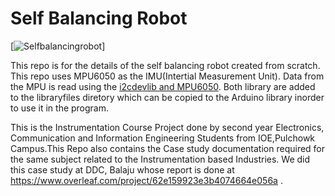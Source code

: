 # Self Balancing Robot
[![Selfbalancingrobot](https://external-content.duckduckgo.com/iu/?u=https%3A%2F%2Fwww.terasic.com.tw%2Fattachment%2Farchive%2F1096%2Fimage%2FBalance_robot_typeB_03.jpg&f=1&nofb=1)]

This repo is for the details of the self balancing robot created from scratch.
This repo uses MPU6050 as the IMU(Intertial Measurement Unit). Data from the MPU is read using the [i2cdevlib and MPU6050](https://github.com/jrowberg/i2cdevlib).
Both library are added to the libraryfiles diretory which can be copied to the Arduino library inorder to use it in the program.

This is the Instrumentation Course Project done by second year Electronics, Communication and Information Engineering Students from IOE,Pulchowk Campus.This Repo also contains the Case study documentation required for the same subject related to the Instrumentation based Industries. We did this case study at DDC, Balaju whose report is done at https://www.overleaf.com/project/62e159923e3b4074664e056a .
